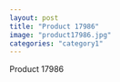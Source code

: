 ```yaml
---
layout: post
title: "Product 17986"
image: "product17986.jpg"
categories: "category1"
---
```

Product 17986
